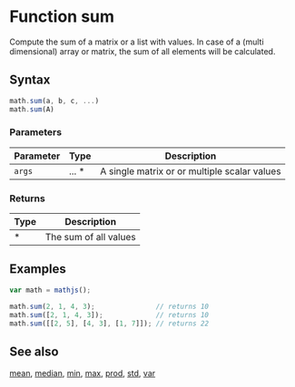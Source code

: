 # Function sum

Compute the sum of a matrix or a list with values.
In case of a (multi dimensional) array or matrix, the sum of all
elements will be calculated.


## Syntax

```js
math.sum(a, b, c, ...)
math.sum(A)
```

### Parameters

Parameter | Type | Description
--------- | ---- | -----------
`args` | ... * | A single matrix or or multiple scalar values

### Returns

Type | Description
---- | -----------
* | The sum of all values


## Examples

```js
var math = mathjs();

math.sum(2, 1, 4, 3);               // returns 10
math.sum([2, 1, 4, 3]);             // returns 10
math.sum([[2, 5], [4, 3], [1, 7]]); // returns 22
```


## See also

[mean](mean.md),
[median](median.md),
[min](min.md),
[max](max.md),
[prod](prod.md),
[std](std.md),
[var](var.md)


<!-- Note: This file is automatically generated from source code comments. Changes made in this file will be overridden. -->
